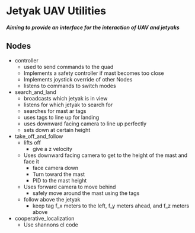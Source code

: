 # Jetyak UAV Utilities

***Aiming to provide an interface for the interaction of UAV and jetyaks***

## Nodes
* controller
	* used to send commands to the quad
	* Implements a safety controller if mast becomes too close
	* Implements joystick override of other Nodes
	* listens to commands to switch modes
* search_and_land
	* broadcasts which jetyak is in view
	* listens for which jetyak to search for
	* searches for mast ar tags
	* uses tags to line up for landing
	* uses downward facing camera to line up perfectly
	* sets down at certain height
* take_off_and_follow
	* lifts off
		* give a z velocity
	* Uses downward facing camera to get to the height of the mast and face it
		* face camera down
		* Turn toward the mast
		* PID to the mast height
	* Uses forward camera to move behind
		* safely move around the mast using the tags
	* follow above the jetyak
		* keep tag f_x meters to the left, f_y meters ahead, and f_z meters above
* cooperative_localization
	* Use shannons cl code
